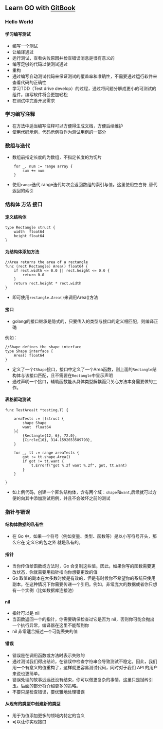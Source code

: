## Learn GO with [GitBook](https://studygolang.gitbook.io/learn-go-with-tests/)
### Hello World
#### 学习编写测试
- 编写一个测试
- 让编译通过
- 运行测试，查看失败原因并检查错误消息是很有意义的
- 编写足够的代码以使测试通过
- 重构
- 通过编写自动测试代码来保证测试的覆盖率和准确性，不需要通过运行软件来查看代码的正确性
- 学习TDD（Test drive develop）的过程，通过将问题分解成更小的可测试的组件，编写软件将会更加轻松
- 在测试中完善开发需求
### 学习编写注释
- 在方法中适当编写注释可以方便得生成文档，方便后续维护
- 使用代码示例，代码示例将作为测试用例的一部分

### 数组与迭代
- 数组前指定长度的为数组，不指定长度的为切片

```golang
    for _, num := range array {
		sum += num
	}
```
- 使用`range`迭代
    range迭代每次会返回数组的索引与值，这里使用空白符`_`替代返回的索引

### 结构体 方法 接口
#### 定义结构体
```golang
type Rectangle struct {
	width  float64
	height float64
}
```

#### 为结构体添加方法
```golang 
//Area returns the area of a rectangle
func (rect Rectangle) Area() float64 {
	if rect.width <= 0.0 || rect.height <= 0.0 {
		return 0.0
	}
	return rect.height * rect.width
}
```
- 即可使用`rectangle.Area()`来调用Area()方法

#### 接口
- golang的接口继承是隐式的，只要传入的类型与接口的定义相匹配，则编译正确

例如：
```golang 
//Shape defines the shape interface
type Shape interface {
	Area() float64
}
```
- 定义了一个`IShape`接口，接口中定义了一个Area函数，则上面的`Rectangle`结构体与该接口匹配，且不需要在`Rectangle`中显示声明
- 通过声明一个接口，辅助函数能从具体类型解耦而只关心方法本身需要做的工作。


#### 表格驱动测试
```golang
func TestArea(t *testing.T) {

    areaTests := []struct {
        shape Shape
        want  float64
    }{
        {Rectangle{12, 6}, 72.0},
        {Circle{10}, 314.1592653589793},
    }

    for _, tt := range areaTests {
        got := tt.shape.Area()
        if got != tt.want {
            t.Errorf("got %.2f want %.2f", got, tt.want)
        }
    }

}
```
- 如上例代码，创建一个匿名结构体，含有两个域：`shape`和`want`,后续就可以方便的向其中添加测试用例，并且不会破坏之前的测试

### 指针与错误
#### 结构体数据的私有性
- 在 Go 中，如果一个符号（例如变量、类型、函数等）是以小写符号开头，那么它在 定义它的包之外 就是私有的。

#### 指针
- 当你传值给函数或方法时，Go 会复制这些值。因此，如果你写的函数需要更改状态，你就需要用指针指向你想要更改的值
- Go 取值的副本在大多数时候是有效的，但是有时候你不希望你的系统只使用副本，在这种情况下你需要传递一个引用。例如，非常庞大的数据或者你只想有一个实例（比如数据库连接池）

#### nil
- 指针可以是 nil
- 当函数返回一个的指针，你需要确保检查过它是否为 nil，否则你可能会抛出一个执行异常，编译器在这里不能帮到你
- nil 非常适合描述一个可能丢失的值

#### 错误
- 错误是在调用函数或方法时表示失败的
- 通过测试我们得出结论，在错误中检查字符串会导致测试不稳定。因此，我们用一个有意义的值重构了，这样就更容易测试代码，同时对于我们 API 的用户来说也更简单。
- 错误处理的故事远远还没有结束，你可以做更复杂的事情，这里只是抛砖引玉。后面的部分将介绍更多的策略。
- 不要只是检查错误，要优雅地处理错误

#### 从现有的类型中创建新的类型
- 用于为值添加更多的领域内特定的含义
- 可以让你实现接口